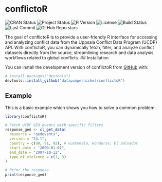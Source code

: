 
<!-- README.md is generated from README.Rmd. Please edit that file -->

# conflictoR

<!-- badges: start -->

![CRAN Status](https://img.shields.io/badge/CRAN-Unpublished-red.svg)
![Project
Status](https://img.shields.io/badge/status-under--construction-orange.svg)
![R Version](https://img.shields.io/badge/R-%3E%3D%204.0.0-blue.svg)
![License](https://img.shields.io/badge/license-MIT-green.svg) ![Build
Status](https://img.shields.io/github/actions/workflow/status/datapumpernickel/conflictoR/r.yml)
![Last
Commit](https://img.shields.io/github/last-commit/datapumpernickel/conflictoR)
![GitHub Repo
stars](https://img.shields.io/github/stars/datapumpernickel/conflictoR?style=social)

<!-- badges: end -->

The goal of conflictoR is to provide a user-friendly R interface for
accessing and analyzing conflict data from the Uppsala Conflict Data
Program (UCDP) API. With conflictoR, you can dynamically fetch, filter,
and analyze conflict datasets directly from the source, streamlining
research and data analysis workflows related to global conflicts. \##
Installation

You can install the development version of conflictoR from
[GitHub](https://github.com/) with:

``` r
# install.packages("devtools")
devtools::install_github("datapumpernickel/conflictoR")
```

## Example

This is a basic example which shows you how to solve a common problem:

``` r
library(conflictoR)

# Fetch UCDP GED events with specific filters
response_ged <- cl_get_data(
  resource = "gedevents",
  version = "24.1",
  country = c(90, 91, 92), # Guatemala, Honduras, El Salvador
  start_date = "2000-01-01",
  end_date = "2007-10-12",
  type_of_violence = c(1, 3)
)

# Print the response
print(response_ged)
```
